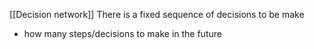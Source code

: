 [[Decision network]]
There is a fixed sequence of decisions to be make
- how many steps/decisions to make in the future